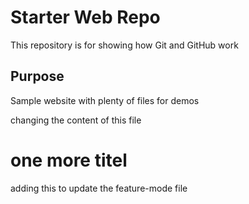 # Starter Web Repo

This repository is for showing how Git and GitHub work

## Purpose

Sample website with plenty of files for demos

changing the content of this file

# one more titel
adding this to update the feature-mode file